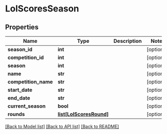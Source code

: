 # LolScoresSeason

## Properties
Name | Type | Description | Notes
------------ | ------------- | ------------- | -------------
**season_id** | **int** |  | [optional] 
**competition_id** | **int** |  | [optional] 
**season** | **int** |  | [optional] 
**name** | **str** |  | [optional] 
**competition_name** | **str** |  | [optional] 
**start_date** | **str** |  | [optional] 
**end_date** | **str** |  | [optional] 
**current_season** | **bool** |  | [optional] 
**rounds** | [**list[LolScoresRound]**](LolScoresRound.md) |  | [optional] 

[[Back to Model list]](../README.md#documentation-for-models) [[Back to API list]](../README.md#documentation-for-api-endpoints) [[Back to README]](../README.md)

